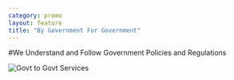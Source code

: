 ```yaml
---
category: promo
layout: feature
title: "By Government For Government"
---
```


#We Understand and Follow Government Policies and Regulations

![Govt to Govt Services](https://9fddeb862c037f6d2190-f1564c64756a8cfee25b6b19953b1d23.ssl.cf2.rackcdn.com/promo-govt-govt.png "Govt to Govt Services")
